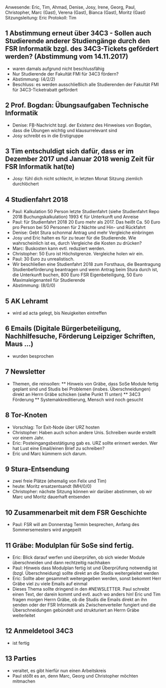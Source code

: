 ---
---

Anwesende: Eric, Tim, Ahmad, Denise, Josy, Irene, Georg, Paul, Christopher, Marc (Gast), Verena (Gast), Bianca (Gast), Moritz (Gast)
Sitzungsleitung: Eric
Protokoll: Tim

## 1 Abstimmung erneut über 34C3 - Sollen auch Studierende anderer Studiengänge durch den FSR Informatik bzgl. des 34C3-Tickets gefördert werden? (Abstimmung vom 14.11.2017)

- waren damals aufgrund nicht beschlussfähig
- Nur Studierende der Fakultät FMI für 34C3 fördern?
- Abstimmung: (4/2/2)
- Beschluss: es werden ausschließlich alle Studierenden der Fakultät FMI für 34C3-Ticketrabatt gefördert

## 2 Prof. Bogdan: Übungsaufgaben Technische Informatik

- Denise: FB-Nachricht bzgl. der Existenz des Hinweises von Bogdan, dass die Übungen wichtig und klausurrelevant sind
- Josy schreibt es in die Erstigruppe

## 3 Tim entschuldigt sich dafür, dass er im Dezember 2017 und Januar 2018 wenig Zeit für FSR Informatik hat(te)

- Josy: fühl dich nicht schlecht, in letzten Monat Sitzung ziemlich durchlöchert

## 4 Studienfahrt 2018

- Paul: Kalkulation 50 Person letzte Studienfahrt (siehe Studienfahrt Repo 2018 Buchungskalkulation) 1993 € für Unterkunft und Anreise
- Paul: für Studienfahrt 2018 20 Euro mehr als 2017. Das heißt Ca. 50 Euro pro Person bei 50 Personen für 2 Nächte und Hin- und Rückfahrt
- Denise: Gebt Stura schonmal Antrag und mehr Vergleiche einbringen
- Josy und Eric halten es für zu teuer für die Studierende. Wie wahrscheinlich ist es, durch Vergleiche die Kosten zu drücken?
- Marc: Buskosten kann evtl. reduziert werden.
- Christopher: 50 Euro ist Höchstgrenze. Vergleiche holen wir ein.
- Paul: 30 Euro zu unrealistisch.
- Wir beschließen eine Studienfahrt 2018 zum Forsthaus, die Beantragung Studienbeförderung beantragen und wenn Antrag beim Stura durch ist, die Unterkunft buchen, 800 Euro FSR Eigenbeteiligung, 50 Euro Maximaleigenanteil für Studierende
- Abstimmung: (8/0/0)

## 5 AK Lehramt

- wird ad acta gelegt, bis Neuigkeiten eintreffen

## 6 Emails (Digitale Bürgerbeteiligung, Nachhilfesuche, Förderung Leipziger Schriften, Maus ...)

- wurden besprochen

## 7 Newsletter

- Themen, die reinsollen:
  ** Hinweis von Gräbe, dass SoSe Module fertig geplant sind und Studis bei Problemen (insbes. Überschneidungen) direkt an Herrn Gräbe schicken (siehe Punkt 11 unten)
  ** 34C3 Förderung
  \*\* Systemakkreditierung, Mensch wird noch gesucht

## 8 Tor-Knoten

- Vorschlag: Tor Exit-Node über URZ hosten
- Christopher: Haben auch schon andere Unis. Schreiben wurde erstellt vor einem Jahr.
- Eric: Posteingangsbestätigung gab es. URZ sollte erinnert werden. Wer hat Lust eine Email/einen Brief zu schreiben?
- Eric und Marc kümmern sich darum.

## 9 Stura-Entsendung

- zwei freie Plätze (ehemalig von Felix und Tim)
- heute: Moritz ersatzentsandt (MH/0/0)
- Christopher: nächste Sitzung können wir darüber abstimmen, ob wir Marc und Moritz dauerhaft entsenden

## 10 Zusammenarbeit mit dem FSR Geschichte

- Paul: FSR will am Donnerstag Termin besprechen, Anfang des Sommersemesters wird angepeilt

## 11 Gräbe: Modulplan für SoSe sind fertig.

- Eric: Blick darauf werfen und überprüfen, ob sich wieder Module überschneiden und dann rechtzeitig nachhaken
- Paul: Hinweis dass Modulplan fertig ist und Überprüfung notwendig ist (bzgl. Überschneidung) sollte direkt an die Studis weitergeleitet werden
- Eric: Sollte aber gesammelt weitergegeben werden, sonst bekommt Herr Gräbe viel zu viele Emails auf einmal
- Dieses Thema sollte dringend in den #NEWSLETTER. Paul schreibt einen Text, der darein kommt und evtl. auch wo anders hin! Eric und Tim fragen morgen Herrn Gräbe, ob die Studis die Emails direkt an ihn senden oder der FSR Informatik als Zwischenverteiler fungiert und die Überschneidungen gebündelt und strukturiert an Herrn Gräbe weiterleitet

## 12 Anmeldetool 34C3

- ist fertig

## 13 Parties

- veraltet, es gibt hierfür nun einen Arbeitskreis
- Paul stößt es an, denn Marc, Georg und Christopher möchten mitmachen
